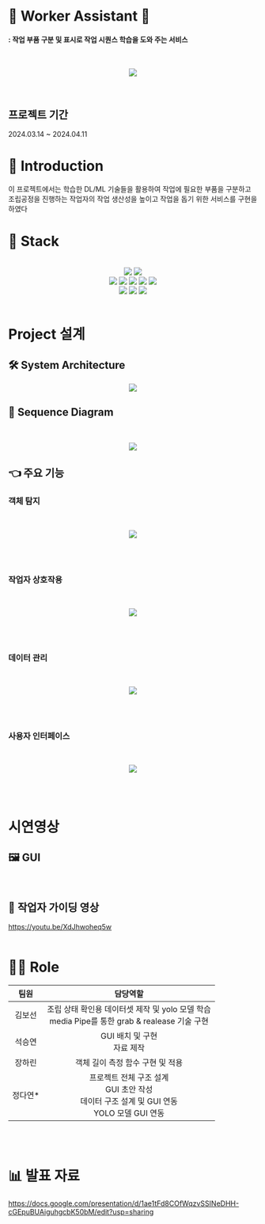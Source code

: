 # 👷 Worker Assistant 🧰
####       : 작업 부품 구분 및 표시로 작업 시퀀스 학습을 도와 주는 서비스
<br/>

<p align="center"><img src="https://github.com/user-attachments/assets/522daaa9-c605-4c01-8ac3-abb15841ec96"  /></p> 

<br/>

## 프로젝트 기간 

2024.03.14 ~ 2024.04.11

# 📖 Introduction
이 프로젝트에서는 학습한 DL/ML 기술들을 활용하여 작업에 필요한 부품을 구분하고 조립공정을 진행하는 작업자의 작업 생산성을 높이고 
작업을 돕기 위한 서비스를  구현을 하였다


# 🔧 Stack 

<br/>
        
<div align="center">
  <img src="https://img.shields.io/badge/Python-3776AB?style=for-the-badge&logo=Python&logoColor=white"> <img src="https://img.shields.io/badge/Ubuntu-E95420?style=for-the-badge&logo=Ubuntu&logoColor=white">   
</div>

<div align="center">
    <img src="https://img.shields.io/badge/MySQL-4479A1?style=for-the-badge&logo=MySQL&logoColor=white">  <img src="https://img.shields.io/badge/OpenCV-5C3EE8?style=for-the-badge&logo=OpenCV&logoColor=white"> <img src="https://img.shields.io/badge/PyQt-41CD52?style=for-the-badge&logo=Qt&logoColor=white"> <img src="https://img.shields.io/badge/Keras-D00000?style=for-the-badge&logo=Keras&logoColor=white"> <img src="https://img.shields.io/badge/Tensorflow-FF6F00?style=for-the-badge&logo=Tensorflow&logoColor=white">
</div>

<div align="center">
   <img src="https://img.shields.io/badge/Github-181717?style=for-the-badge&logo=Github&logoColor=white"> 
<img src="https://img.shields.io/badge/Confluence-172B4D?style=for-the-badge&logo=Confluence&logoColor=white"> <img src="https://img.shields.io/badge/Slack-4A154B?style=for-the-badge&logo=Slack&logoColor=white"> 

</div>

<br/>

# Project 설계

## 🛠️ System Architecture

<p align="center"><img src="https://github.com/user-attachments/assets/87e3f442-d501-408e-b81b-04b9acd76eac"></p>

## 📡 Sequence Diagram
<br/> 

<p align="center"><img src="https://github.com/user-attachments/assets/a55b4c22-c76b-4895-ab80-e919928ede84"></p>

## 👈 주요 기능

### 객체 탐지

<br/>

<p align="center"><img src="https://github.com/user-attachments/assets/dd4011a3-c535-445d-899c-db237e1978be"></p>

<br/>
<br/>

### 작업자 상호작용

<br/>

<p align="center"><img src="https://github.com/user-attachments/assets/de449e65-6555-4a00-b8dd-d9a0317110e4"></p>

<br/>
<br/>

### 데이터 관리 

<br/>

<p align="center"><img src="https://github.com/user-attachments/assets/3f1923f8-5d59-4f96-b437-12b0139f3f2f"></p>

<br/>
<br/>

### 사용자 인터페이스 

<br/>

<p align="center"><img src="https://github.com/user-attachments/assets/98b6944f-d14c-429d-a221-7b3fb91b1ae2"></p>

<br/>
<br/>

# 시연영상
## 🖼️ GUI

<br/>

## 🙌 작업자 가이딩 영상

https://youtu.be/XdJhwoheq5w
<br/>
<br/>


# 🧑‍💻 Role  

|팀원 |담당역할|
|:--:|:--:|
|김보선| 조립 상태 확인용 데이터셋 제작 및 yolo 모델 학습 <br> media Pipe를 통한 grab & realease 기술 구현|
|석승연|GUI 배치 및 구현 <br> 자료 제작|
|장하린|객체 길이 측정 함수 구현 및 적용|
|정다연*|프로젝트 전체 구조 설계 <br> GUI 초안 작성 <br> 데이터 구조 설계 및 GUI 연동 <br> YOLO 모델 GUI 연동 |

<br/>
<br/>


# 📊 발표 자료
https://docs.google.com/presentation/d/1ae1tFd8COfWqzvSSINeDHH-cGEpuBUAiguhgcbK50bM/edit?usp=sharing







